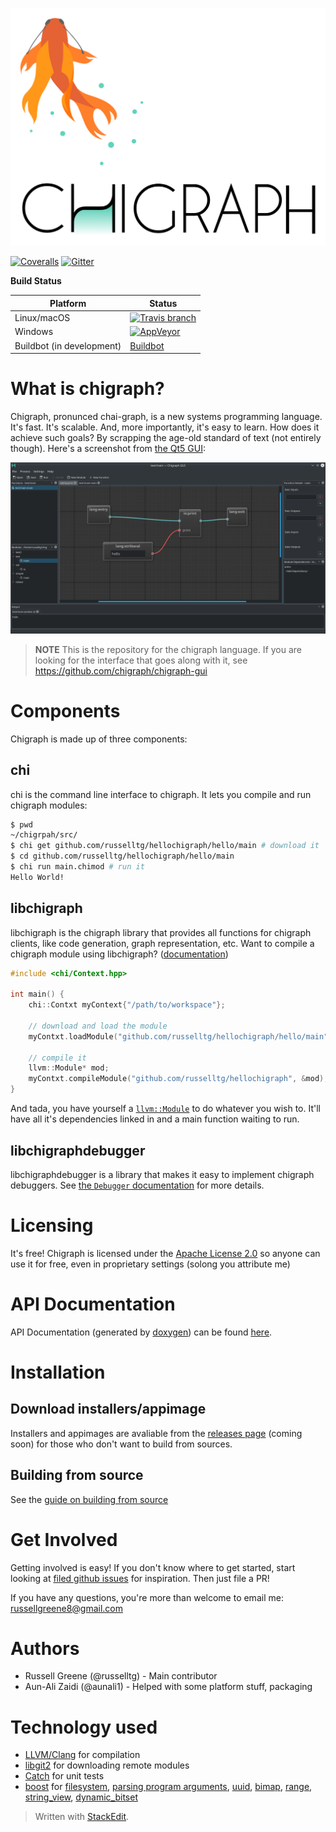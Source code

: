 
![chigraph logo](doc/images/chigraph.png)

[![Coveralls](https://img.shields.io/coveralls/chigraph/chigraph.svg?style=flat-square)](https://coveralls.io/github/chigraph/chigraph)    [![Gitter](https://img.shields.io/gitter/room/nwjs/nw.js.svg?style=flat-square)](https://gitter.im/chigraph/)

__Build Status__

Platform | Status
----- |  ----
| Linux/macOS    | [![Travis branch](https://img.shields.io/travis/chigraph/chigraph/master.svg?style=flat-square)](https://travis-ci.org/chigraph/chigraph) |
| Windows        |  [![AppVeyor](https://img.shields.io/appveyor/ci/guapotaco/chigraph-miekk.svg?style=flat-square)](https://ci.appveyor.com/project/GuapoTaco/chigraph-miekk) |
| Buildbot (in development)      | [Buildbot](https://ci.chigraph.io/) |

# What is chigraph?
Chigraph,  pronunced chai-graph, is a new systems programming language. It's fast. It's scalable. And, more importantly, it's easy to learn. How does it achieve such goals? By scrapping the age-old standard of text (not entirely though). Here's a screenshot from [the Qt5 GUI](https://github.com/chigraph/chigraph-gui):

![Screenshot](doc/screenshots/HelloWorld.png)

> **NOTE**
> This is the repository for the chigraph language. If you are looking for the interface that goes along with it, see https://github.com/chigraph/chigraph-gui

# Components
Chigraph is made up of three components:

## chi
chi is the command line interface to chigraph. It lets you compile and run chigraph modules:
```bash
$ pwd
~/chigrpah/src/
$ chi get github.com/russelltg/hellochigraph/hello/main # download it
$ cd github.com/russelltg/hellochigraph/hello/main
$ chi run main.chimod # run it
Hello World!
```

## libchigraph
libchigraph is the chigraph library that provides all functions for chigraph clients, like code generation, graph representation, etc. Want to compile a chigraph module using libchigraph? ([documentation](https://chigraph.github.io/chigraph/))

```C++
#include <chi/Context.hpp>

int main() {
    chi::Contxt myContext{"/path/to/workspace"};

    // download and load the module
    myContxt.loadModule("github.com/russelltg/hellochigraph/hello/main", chi::LoadOptions::FetchDependencies);

    // compile it
    llvm::Module* mod;
    myContxt.compileModule("github.com/russelltg/hellochigraph", &mod);
}
```

And tada, you have yourself a [`llvm::Module`](http://llvm.org/docs/doxygen/html/classllvm_1_1Module.html) to do whatever you wish to. It'll have all it's dependencies linked in and a main function waiting to run.

## libchigraphdebugger
libchigraphdebugger is a library that makes it easy to implement chigraph debuggers. See [the `Debugger` documentation](https://chigraph.github.io/chigraph/classchi_1_1Debugger.html) for more details.

# Licensing
It's free!
Chigraph is licensed under the [Apache License 2.0](https://www.apache.org/licenses/LICENSE-2.0) so anyone can use it for free, even in proprietary settings (solong you attribute me)

# API Documentation
API Documentation (generated by [doxygen](http://doxygen.org)) can be found [here](https://api.chigraph.io/).

# Installation
## Download installers/appimage
Installers and appimages are avaliable from the [releases page](https://github.com/chigraph/chigraph/releases) (coming soon) for those who don't want to build from sources.

## Building from source
See the [guide on building from source](doc/building.md)

# Get Involved
Getting involved is easy!
If you don't know where to get started, start looking at [filed github issues](https://github.com/chigraph/chigraph/issues) for inspiration. Then just file a PR!

If you have any questions, you're more than welcome to email me: [russellgreene8@gmail.com](mailto:russellgreene8@gmail.com)

# Authors

- Russell Greene (@russelltg) - Main contributor
- Aun-Ali Zaidi (@aunali1) - Helped with some platform stuff, packaging


# Technology used
- [LLVM/Clang](http://llvm.org) for compilation
- [libgit2](https://libgit2.github.com/) for downloading remote modules
- [Catch](https://github.com/philsquared/Catch/) for unit tests
- [boost](https://boost.org) for [filesystem](http://www.boost.org/doc/libs/1_63_0/libs/filesystem/doc/index.htm), [parsing program arguments](http://www.boost.org/doc/libs/1_63_0/doc/html/program_options.html), [uuid](http://www.boost.org/doc/libs/1_63_0/libs/uuid/uuid.html), [bimap](http://www.boost.org/doc/libs/1_63_0/libs/bimap/doc/html/index.html), [range](http://www.boost.org/doc/libs/1_63_0/libs/range/doc/html/index.html), [string_view](http://www.boost.org/doc/libs/1_63_0/boost/utility/string_view.hpp), [dynamic_bitset](http://www.boost.org/doc/libs/1_63_0/libs/dynamic_bitset/dynamic_bitset.html)

> Written with [StackEdit](https://stackedit.io/).
